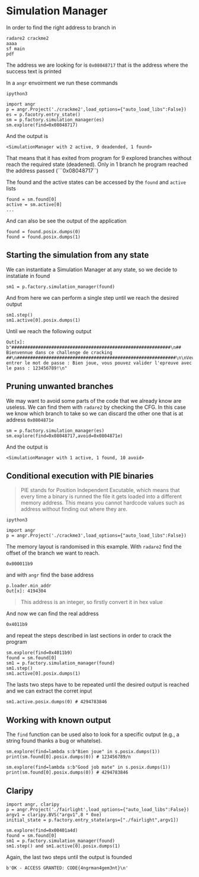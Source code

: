 # Simulation Manager

In order to find the right address to branch in

```
radare2 crackme2
aaaa
sf main
pdf
```
The address we are looking for is ```0x08048717``` that is the address where the success text is printed

In a ```angr``` envoirment we run these commands
 
```
ipython3

import angr
p = angr.Project('./crackme2',load_options={"auto_load_libs":False})
es = p.facotry.entry_state()
sm = p.factory.simulation_manager(es)
sm.explore(find=0x08048717)
```

And the output is

``` 
<SimulationManager with 2 active, 9 deadended, 1 found> 
```
That means that it has exited from program for 9 explored branches without reach the required state (deadened). Only in 1 branch he program reached the address passed (```0x08048717``)

The found and the active states can be accessed by the ```found``` and ```active``` lists
```
found = sm.found[0]
active = sm.active[0]
...
```

And can also be see the output of the application 

```
found = found.posix.dumps(0)
found = found.posix.dumps(1)
```

## Starting the simulation from any state

We can instantiate a Simulation Manager at any state, so we decide to instatiate in found
```
sm1 = p.factory.simulation_manager(found)
```
And from here we can perform a single step until we reach the desired output
```
sm1.step()
sm1.active[0].posix.dumps(1)
```

Until we reach the following output
```
Out[x]: b"############################################################\n##        Bienvennue dans ce challenge de cracking        ##\n############################################################\n\nVeuillez entrer le mot de passe : Bien joue, vous pouvez valider l'epreuve avec le pass : 123456789!\n"
```

## Pruning unwanted branches

We may want to avoid some parts of the code that we already know are useless. We can find them with ```radare2``` by checking the CFG. In this case we know which branch to take so we can discard the other one that is at address ```0x0804871e```

```
sm = p.factory.simulation_manager(es)
sm.explore(find=0x08048717,avoid=0x0804871e)
```
And the output is

``` 
<SimulationManager with 1 active, 1 found, 10 avoid> 
```
## Conditional execution with PIE binaries

> PIE stands for Position Independent Excutable, which means that every time a binary is runned the file it gets loaded into a different memory address. This means you cannot hardcode values such as address without finding out where they are.

```
ipython3

import angr
p = angr.Project('./crackme3',load_options={"auto_load_libs":False})
```

The memory layout is randomised in this example. With ```radare2``` find the offset of the branch we want to reach.
```
0x000011b9
```
and with ```angr```  find the base address
```
p.loader.min_addr
Out[x]: 4194304
```
> This address is an integer, so firstly convert it in hex value

And now we can find the real address
```
0x4011b9
```
and repeat the steps described in last sections in order to crack the program

```
sm.explore(find=0x4011b9)
found = sm.found[0]
sm1 = p.factory.simulation_manager(found)
sm1.step()
sm1.active[0].posix.dumps(1)
```

The lasts two steps have to be repeated until the desired output is reached and we can extract the corret input

```
sm1.active.posix.dumps(0) # 4294783846
```

## Working with known output
The ```find``` function can be used also to look for a specific output (e.g., a string found thanks a bug or whatelse).


```
sm.explore(find=lambda s:b"Bien joue" in s.posix.dumps(1))
print(sm.found[0].posix.dumps(0)) # 123456789/n
```

```
sm.explore(find=lambda s:b"Good job mate" in s.posix.dumps(1))
print(sm.found[0].posix.dumps(0)) # 4294783846
```

## Claripy

```
import angr, claripy
p = angr.Project('./fairlight',load_options={"auto_load_libs":False})
argv1 = claripy.BVS("argv1",8 * 0xe)
initial_state = p.factory.entry_state(args=["./fairlight",argv1])

sm.explore(find=0x00401a4d)
found = sm.found[0]
sm1 = p.factory.simulation_manager(found)
sm1.step() and sm1.active[0].posix.dumps(1)
```
Again, the last two steps until the output is founded
```
b'OK - ACCESS GRANTED: CODE{4ngrman4gem3nt}\n'
```
